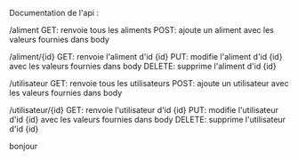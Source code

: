 Documentation de l'api :

/aliment
    GET: renvoie tous les aliments
    POST: ajoute un aliment avec les valeurs fournies dans body

/aliment/{id}
    GET: renvoie l'aliment d'id {id}
    PUT: modifie l'aliment d'id {id} avec les valeurs fournies dans body
    DELETE: supprime l'aliment d'id {id}

/utilisateur
    GET: renvoie tous les utilisateurs
    POST: ajoute un utilisateur avec les valeurs fournies dans body

/utilisateur/{id}
    GET: renvoie l'utilisateur d'id {id}
    PUT: modifie l'utilisateur d'id {id} avec les valeurs fournies dans body
    DELETE: supprime l'utilisateur d'id {id}


bonjour